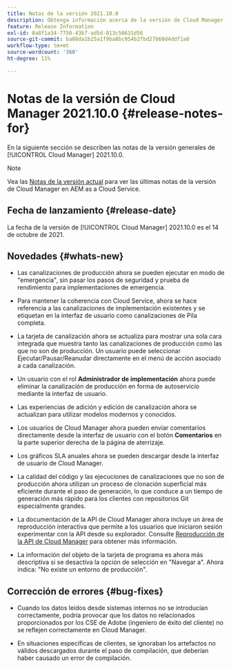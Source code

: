 ```yaml
---
title: Notas de la versión 2021.10.0
description: Obtenga información acerca de la versión de Cloud Manager 2021.10.0.
feature: Release Information
exl-id: 0a8f1a34-7750-43b7-ad5d-813c56631d56
source-git-commit: ba08da1b25a1f9ba8bc954b2fbd27b60d4ddf1a0
workflow-type: tm+mt
source-wordcount: '360'
ht-degree: 11%

---
```


# Notas de la versión de Cloud Manager 2021.10.0 {#release-notes-for}

En la siguiente sección se describen las notas de la versión generales de [!UICONTROL Cloud Manager] 2021.10.0.

>[!NOTE]
>Vea las [Notas de la versión actual](https://experienceleague.adobe.com/en/docs/experience-manager-cloud-service/content/release-notes/cloud-manager/current#getting-access) para ver las últimas notas de la versión de Cloud Manager en AEM as a Cloud Service.

## Fecha de lanzamiento {#release-date}

La fecha de la versión de [!UICONTROL Cloud Manager] 2021.10.0 es el 14 de octubre de 2021.

## Novedades {#whats-new}

* Las canalizaciones de producción ahora se pueden ejecutar en modo de &quot;emergencia&quot;, sin pasar los pasos de seguridad y prueba de rendimiento para implementaciones de emergencia.

* Para mantener la coherencia con Cloud Service, ahora se hace referencia a las canalizaciones de implementación existentes y se etiquetan en la interfaz de usuario como canalizaciones de Pila completa.

* La tarjeta de canalización ahora se actualiza para mostrar una sola cara integrada que muestra tanto las canalizaciones de producción como las que no son de producción. Un usuario puede seleccionar Ejecutar/Pausar/Reanudar directamente en el menú de acción asociado a cada canalización.

* Un usuario con el rol **Administrador de implementación** ahora puede eliminar la canalización de producción en forma de autoservicio mediante la interfaz de usuario.

* Las experiencias de adición y edición de canalización ahora se actualizan para utilizar modelos modernos y conocidos.

* Los usuarios de Cloud Manager ahora pueden enviar comentarios directamente desde la interfaz de usuario con el botón **Comentarios** en la parte superior derecha de la página de aterrizaje.

* Los gráficos SLA anuales ahora se pueden descargar desde la interfaz de usuario de Cloud Manager.

* La calidad del código y las ejecuciones de canalizaciones que no son de producción ahora utilizan un proceso de clonación superficial más eficiente durante el paso de generación, lo que conduce a un tiempo de generación más rápido para los clientes con repositorios Git especialmente grandes.

* La documentación de la API de Cloud Manager ahora incluye un área de reproducción interactiva que permite a los usuarios que iniciaron sesión experimentar con la API desde su explorador. Consulte [Reproducción de la API de Cloud Manager](https://developer.adobe.com/experience-cloud/cloud-manager/reference/playground/) para obtener más información.

* La información del objeto de la tarjeta de programa es ahora más descriptiva si se desactiva la opción de selección en &quot;Navegar a&quot;. Ahora indica: &quot;No existe un entorno de producción&quot;.


## Corrección de errores {#bug-fixes}

* Cuando los datos leídos desde sistemas internos no se introducían correctamente, podría provocar que los datos no relacionados proporcionados por los CSE de Adobe (ingeniero de éxito del cliente) no se reflejen correctamente en Cloud Manager.

* En situaciones específicas de clientes, se ignoraban los artefactos no válidos descargados durante el paso de compilación, que deberían haber causado un error de compilación.
